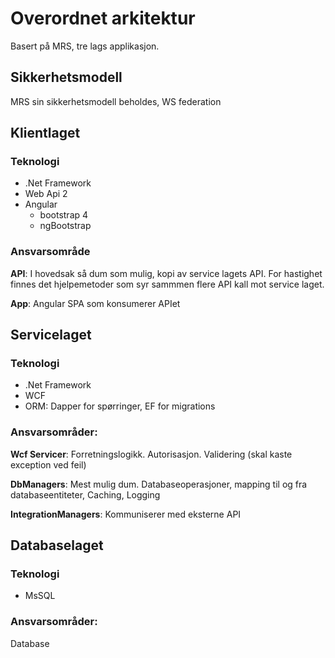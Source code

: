 # Overordnet arkitektur

Basert på MRS, tre lags applikasjon.

## Sikkerhetsmodell

MRS sin sikkerhetsmodell beholdes, WS federation

## Klientlaget

### Teknologi

* .Net Framework
* Web Api 2
* Angular
  * bootstrap 4
  * ngBootstrap
 
### Ansvarsområde

**API**:
I hovedsak så dum som mulig, kopi av service lagets API.
For hastighet finnes det hjelpemetoder som syr sammmen flere API kall mot service laget.

**App**:
Angular SPA som konsumerer APIet

## Servicelaget

### Teknologi

* .Net Framework
* WCF
* ORM: Dapper for spørringer, EF for migrations

### Ansvarsområder:

**Wcf Servicer**: 
Forretningslogikk.
Autorisasjon.
Validering (skal kaste exception ved feil)

**DbManagers**: 
Mest mulig dum.
Databaseoperasjoner, mapping til og fra databaseentiteter, Caching, Logging

**IntegrationManagers**:
Kommuniserer med eksterne API

## Databaselaget

### Teknologi
* MsSQL

### Ansvarsområder:
Database
